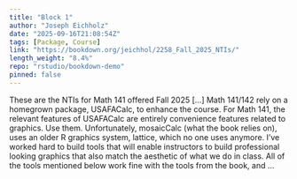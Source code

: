 ```yaml
---
title: "Block 1"
author: "Joseph Eichholz"
date: "2025-09-16T21:08:54Z"
tags: [Package, Course]
link: "https://bookdown.org/jeichhol/2258_Fall_2025_NTIs/"
length_weight: "8.4%"
repo: "rstudio/bookdown-demo"
pinned: false
---
```


These are the NTIs for Math 141 offered Fall 2025 [...] Math 141/142 rely on a homegrown package, USAFACalc, to enhance the course. For Math 141, the relevant features of USAFACalc are entirely convenience features related to graphics. Use them. Unfortunately, mosaicCalc (what the book relies on), uses an older R graphics system, lattice, which no one uses anymore. I’ve worked hard to build tools that will enable instructors to build professional looking graphics that also match the aesthetic of what we do in class. All of the tools mentioned below work fine with the tools from the book, and ...
